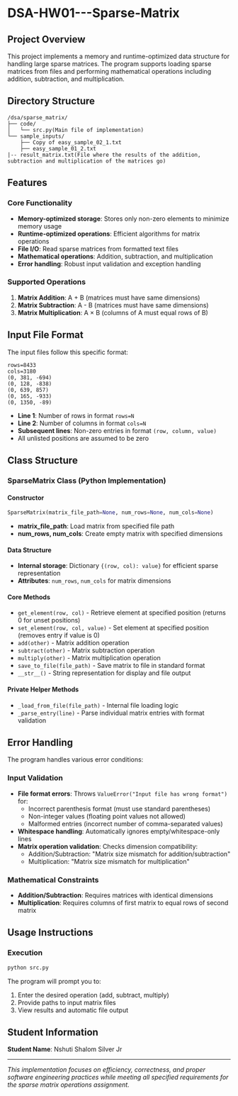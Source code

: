 # DSA-HW01---Sparse-Matrix

## Project Overview

This project implements a memory and runtime-optimized data structure for handling large sparse matrices. The program supports loading sparse matrices from files and performing mathematical operations including addition, subtraction, and multiplication.


## Directory Structure

```
/dsa/sparse_matrix/
├── code/
│   └── src.py(Main file of implementation)
└── sample_inputs/
    ├── Copy of easy_sample_02_1.txt
    ├── easy_sample_01_2.txt
|-- result_matrix.txt(File where the results of the addition, subtraction and multiplication of the matrices go) 
```

## Features

### Core Functionality
- **Memory-optimized storage**: Stores only non-zero elements to minimize memory usage
- **Runtime-optimized operations**: Efficient algorithms for matrix operations
- **File I/O**: Read sparse matrices from formatted text files
- **Mathematical operations**: Addition, subtraction, and multiplication
- **Error handling**: Robust input validation and exception handling

### Supported Operations
1. **Matrix Addition**: A + B (matrices must have same dimensions)
2. **Matrix Subtraction**: A - B (matrices must have same dimensions)  
3. **Matrix Multiplication**: A × B (columns of A must equal rows of B)

## Input File Format

The input files follow this specific format:

```
rows=8433
cols=3180
(0, 381, -694)
(0, 128, -838)
(0, 639, 857)
(0, 165, -933)
(0, 1350, -89)
```

- **Line 1**: Number of rows in format `rows=N`
- **Line 2**: Number of columns in format `cols=N`
- **Subsequent lines**: Non-zero entries in format `(row, column, value)`
- All unlisted positions are assumed to be zero

## Class Structure

### SparseMatrix Class (Python Implementation)

#### Constructor
```python
SparseMatrix(matrix_file_path=None, num_rows=None, num_cols=None)
```
- **matrix_file_path**: Load matrix from specified file path
- **num_rows, num_cols**: Create empty matrix with specified dimensions

#### Data Structure
- **Internal storage**: Dictionary `{(row, col): value}` for efficient sparse representation
- **Attributes**: `num_rows`, `num_cols` for matrix dimensions

#### Core Methods
- `get_element(row, col)` - Retrieve element at specified position (returns 0 for unset positions)
- `set_element(row, col, value)` - Set element at specified position (removes entry if value is 0)
- `add(other)` - Matrix addition operation
- `subtract(other)` - Matrix subtraction operation  
- `multiply(other)` - Matrix multiplication operation
- `save_to_file(file_path)` - Save matrix to file in standard format
- `__str__()` - String representation for display and file output

#### Private Helper Methods
- `_load_from_file(file_path)` - Internal file loading logic
- `_parse_entry(line)` - Parse individual matrix entries with format validation

## Error Handling

The program handles various error conditions:

### Input Validation
- **File format errors**: Throws `ValueError("Input file has wrong format")` for:
  - Incorrect parenthesis format (must use standard parentheses)
  - Non-integer values (floating point values not allowed)
  - Malformed entries (incorrect number of comma-separated values)
- **Whitespace handling**: Automatically ignores empty/whitespace-only lines
- **Matrix operation validation**: Checks dimension compatibility:
  - Addition/Subtraction: "Matrix size mismatch for addition/subtraction"
  - Multiplication: "Matrix size mismatch for multiplication"

### Mathematical Constraints
- **Addition/Subtraction**: Requires matrices with identical dimensions
- **Multiplication**: Requires columns of first matrix to equal rows of second matrix

## Usage Instructions

### Execution
```bash
python src.py
```

The program will prompt you to:
1. Enter the desired operation (add, subtract, multiply)
2. Provide paths to input matrix files
3. View results and automatic file output


## Student Information

**Student Name**: Nshuti Shalom Silver Jr  

---

*This implementation focuses on efficiency, correctness, and proper software engineering practices while meeting all specified requirements for the sparse matrix operations assignment.*
